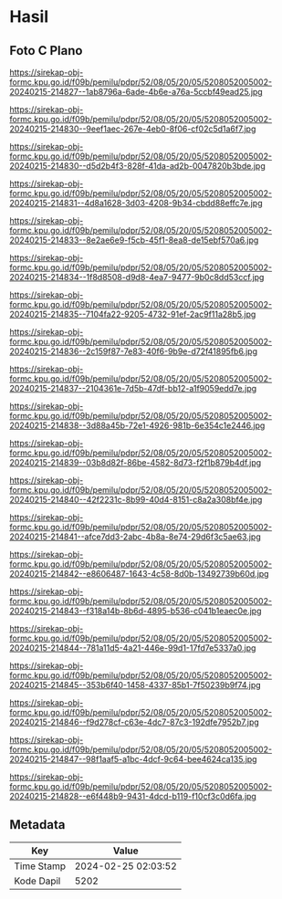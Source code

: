 # Hasil

## Foto C Plano

https://sirekap-obj-formc.kpu.go.id/f09b/pemilu/pdpr/52/08/05/20/05/5208052005002-20240215-214827--1ab8796a-6ade-4b6e-a76a-5ccbf49ead25.jpg

https://sirekap-obj-formc.kpu.go.id/f09b/pemilu/pdpr/52/08/05/20/05/5208052005002-20240215-214830--9eef1aec-267e-4eb0-8f06-cf02c5d1a6f7.jpg

https://sirekap-obj-formc.kpu.go.id/f09b/pemilu/pdpr/52/08/05/20/05/5208052005002-20240215-214830--d5d2b4f3-828f-41da-ad2b-0047820b3bde.jpg

https://sirekap-obj-formc.kpu.go.id/f09b/pemilu/pdpr/52/08/05/20/05/5208052005002-20240215-214831--4d8a1628-3d03-4208-9b34-cbdd88effc7e.jpg

https://sirekap-obj-formc.kpu.go.id/f09b/pemilu/pdpr/52/08/05/20/05/5208052005002-20240215-214833--8e2ae6e9-f5cb-45f1-8ea8-de15ebf570a6.jpg

https://sirekap-obj-formc.kpu.go.id/f09b/pemilu/pdpr/52/08/05/20/05/5208052005002-20240215-214834--1f8d8508-d9d8-4ea7-9477-9b0c8dd53ccf.jpg

https://sirekap-obj-formc.kpu.go.id/f09b/pemilu/pdpr/52/08/05/20/05/5208052005002-20240215-214835--7104fa22-9205-4732-91ef-2ac9f11a28b5.jpg

https://sirekap-obj-formc.kpu.go.id/f09b/pemilu/pdpr/52/08/05/20/05/5208052005002-20240215-214836--2c159f87-7e83-40f6-9b9e-d72f41895fb6.jpg

https://sirekap-obj-formc.kpu.go.id/f09b/pemilu/pdpr/52/08/05/20/05/5208052005002-20240215-214837--2104361e-7d5b-47df-bb12-a1f9059edd7e.jpg

https://sirekap-obj-formc.kpu.go.id/f09b/pemilu/pdpr/52/08/05/20/05/5208052005002-20240215-214838--3d88a45b-72e1-4926-981b-6e354c1e2446.jpg

https://sirekap-obj-formc.kpu.go.id/f09b/pemilu/pdpr/52/08/05/20/05/5208052005002-20240215-214839--03b8d82f-86be-4582-8d73-f2f1b879b4df.jpg

https://sirekap-obj-formc.kpu.go.id/f09b/pemilu/pdpr/52/08/05/20/05/5208052005002-20240215-214840--42f2231c-8b99-40d4-8151-c8a2a308bf4e.jpg

https://sirekap-obj-formc.kpu.go.id/f09b/pemilu/pdpr/52/08/05/20/05/5208052005002-20240215-214841--afce7dd3-2abc-4b8a-8e74-29d6f3c5ae63.jpg

https://sirekap-obj-formc.kpu.go.id/f09b/pemilu/pdpr/52/08/05/20/05/5208052005002-20240215-214842--e8606487-1643-4c58-8d0b-13492739b60d.jpg

https://sirekap-obj-formc.kpu.go.id/f09b/pemilu/pdpr/52/08/05/20/05/5208052005002-20240215-214843--f318a14b-8b6d-4895-b536-c041b1eaec0e.jpg

https://sirekap-obj-formc.kpu.go.id/f09b/pemilu/pdpr/52/08/05/20/05/5208052005002-20240215-214844--781a11d5-4a21-446e-99d1-17fd7e5337a0.jpg

https://sirekap-obj-formc.kpu.go.id/f09b/pemilu/pdpr/52/08/05/20/05/5208052005002-20240215-214845--353b6f40-1458-4337-85b1-7f50239b9f74.jpg

https://sirekap-obj-formc.kpu.go.id/f09b/pemilu/pdpr/52/08/05/20/05/5208052005002-20240215-214846--f9d278cf-c63e-4dc7-87c3-192dfe7952b7.jpg

https://sirekap-obj-formc.kpu.go.id/f09b/pemilu/pdpr/52/08/05/20/05/5208052005002-20240215-214847--98f1aaf5-a1bc-4dcf-9c64-bee4624ca135.jpg

https://sirekap-obj-formc.kpu.go.id/f09b/pemilu/pdpr/52/08/05/20/05/5208052005002-20240215-214828--e6f448b9-9431-4dcd-b119-f10cf3c0d6fa.jpg


## Metadata

| Key        | Value               |
| ---------- | ------------------- |
| Time Stamp | 2024-02-25 02:03:52 |
| Kode Dapil | 5202                |



